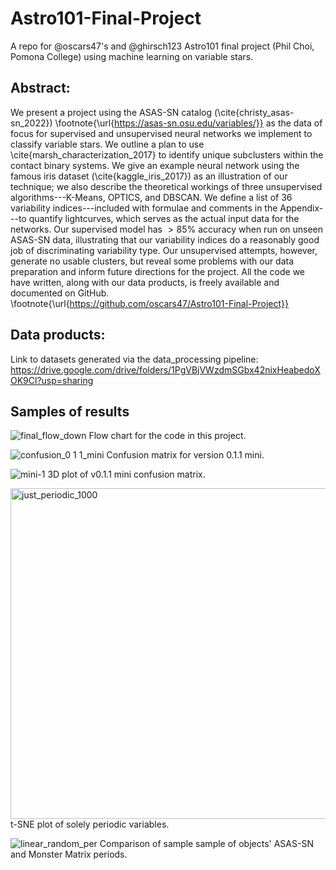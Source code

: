 # Astro101-Final-Project
A repo for @oscars47's and @ghirsch123 Astro101 final project (Phil Choi, Pomona College) using machine learning on variable stars.

## Abstract:
We present a project using the ASAS-SN catalog (\cite{christy_asas-sn_2022}) \footnote{\url{https://asas-sn.osu.edu/variables/}} as the data of focus for supervised and unsupervised neural networks we implement to classify variable stars. We outline a plan to use \cite{marsh_characterization_2017} to identify unique subclusters within the contact binary systems. We give an example neural network using the famous iris dataset (\cite{kaggle_iris_2017}) as an illustration of our technique; we also describe the theoretical workings of three unsupervised algorithms---K-Means, OPTICS, and DBSCAN. We define a list of 36 variability indices---included with formulae and comments in the Appendix---to quantify lightcurves, which serves as the actual input data for the networks. Our supervised model has $> 85\%$ accuracy when run on unseen ASAS-SN data, illustrating that our variability indices do a reasonably good job of discriminating variability type. Our unsupervised attempts, however, generate no usable clusters, but reveal some problems with our data preparation and inform future directions for the project. All the code we have written, along with our data products, is freely available and documented on GitHub. \footnote{\url{https://github.com/oscars47/Astro101-Final-Project}}


## Data products:
Link to datasets generated via the data_processing pipeline: https://drive.google.com/drive/folders/1PgVBjVWzdmSGbx42nixHeabedoXOK9Cl?usp=sharing

## Samples of results
![final_flow_down](https://user-images.githubusercontent.com/106777951/208241323-d30c3cb9-f709-4421-ba13-9eae762af961.png)
Flow chart for the code in this project.

![confusion_0 1 1_mini](https://user-images.githubusercontent.com/106777951/208241192-3c327e34-982d-48a4-afd4-68f249bf2880.png)
Confusion matrix for version 0.1.1 mini.

![mini-1](https://user-images.githubusercontent.com/106777951/208241458-eb0d4c06-a0fe-41c0-925d-2274924ddab1.png)
3D plot of v0.1.1 mini confusion matrix.

<img width="529" alt="just_periodic_1000" src="https://user-images.githubusercontent.com/106777951/208241328-959f207e-3066-4211-ad88-96cc9062c37b.png">
t-SNE plot of solely periodic variables.

![linear_random_per](https://user-images.githubusercontent.com/106777951/208241498-b1c98b36-0d33-454b-ba30-29f69fde2133.png)
Comparison of sample sample of objects' ASAS-SN and Monster Matrix periods.



